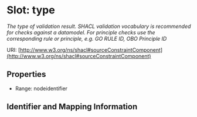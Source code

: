 # Slot: type
_The type of validation result. SHACL validation vocabulary is recommended for checks against a datamodel. For principle checks use the corresponding rule or principle, e.g. GO RULE ID, OBO Principle ID_


URI: [http://www.w3.org/ns/shacl#sourceConstraintComponent](http://www.w3.org/ns/shacl#sourceConstraintComponent)



<!-- no inheritance hierarchy -->


## Properties

 * Range: nodeidentifier



## Identifier and Mapping Information





